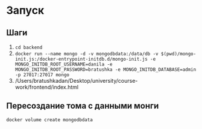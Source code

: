 # Запуск

## Шаги

1. `cd backend`
2. `docker run --name mongo -d -v mongodbdata:/data/db -v $(pwd)/mongo-init.js:/docker-entrypoint-initdb.d/mongo-init.js -e MONGO_INITDB_ROOT_USERNAME=danila -e MONGO_INITDB_ROOT_PASSWORD=bratushka -e MONGO_INITDB_DATABASE=admin -p 27017:27017 mongo`
3. /Users/bratushkadan/Desktop/university/course-work/frontend/index.html

## Пересоздание тома с данными монги

```sh
docker volume create mongodbdata
```
